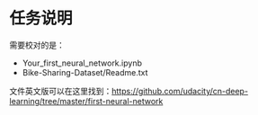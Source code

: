 # 任务说明



需要校对的是：

- Your_first_neural_network.ipynb
- Bike-Sharing-Dataset/Readme.txt



文件英文版可以在这里找到：https://github.com/udacity/cn-deep-learning/tree/master/first-neural-network